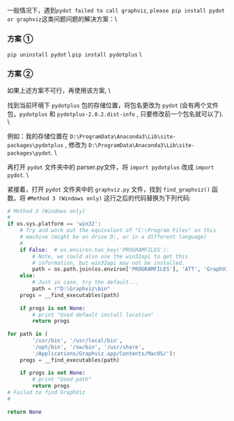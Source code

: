 一般情况下，遇到`pydot failed to call graphviz`, `please pip install pydot or graphviz`这类问题问题的解决方案：\\

### 方案 ①
`pip uninstall pydot` \\
`pip install pydotplus` \\

### 方案 ②
如果上述方案不可行，再使用该方案, \\

找到当前环境下 `pydotplus` 包的存储位置，将包名更改为 `pydot` (会有两个文件包，`pydotplus` 和 `pydotplus-2.0.2.dist-info` , 只要修改前一个包名就可以了). \\

例如：我的存储位置在 `D:\ProgramData\Anaconda3\Lib\site-packages\pydotplus` , 修改为 `D:\ProgramData\Anaconda3\Lib\site-packages\pydot`. \\

再打开 `pydot` 文件夹中的 parser.py文件，将 `import pydotplus` 改成 `import pydot`. \\

紧接着，打开 `pydot` 文件夹中的 `graphviz.py` 文件，找到 `find_graphviz()` 函数。将 `#Method 3 (Windows only)` 这行之后的代码替换为下列代码:

```python
# Method 3 (Windows only)
#
if os.sys.platform == 'win32':
    # Try and work out the equivalent of "C:\Program Files" on this
    # machine (might be on drive D:, or in a different language)
    #
    if False:  # os.environ.has_key('PROGRAMFILES'):
        # Note, we could also use the win32api to get this
        # information, but win32api may not be installed.
        path = os.path.join(os.environ['PROGRAMFILES'], 'ATT', 'GraphViz', 'bin')
    else:
        # Just in case, try the default...
        path = r"D:\Graphviz\bin"
    progs = __find_executables(path)
 
    if progs is not None:
        # print "Used default install location"
        return progs
 
for path in (
        '/usr/bin', '/usr/local/bin',
        '/opt/bin', '/sw/bin', '/usr/share',
        '/Applications/Graphviz.app/Contents/MacOS/'):
    progs = __find_executables(path)
 
    if progs is not None:
        # print "Used path"
        return progs
# Failed to find GraphViz
#
 
return None
```
